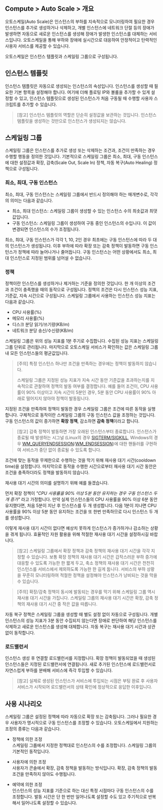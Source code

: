 ## Compute > Auto Scale > 개요

오토스케일(Auto Scale)은 인스턴스의 부하를 지속적으로 모니터링하여 필요한 경우 인스턴스를 추가로 생성하거나 삭제하고, 개별 인스턴스에 네트워크 단절 등의 장애가 발생하면 자동으로 새로운 인스턴스를 생성해 장애가 발생한 인스턴스를 대체하는 서비스입니다. 오토스케일을 통해 부하와 장애에 실시간으로 대응하여 안정적이고 탄력적인 사용자 서비스를 제공할 수 있습니다.

오토스케일은 인스턴스 템플릿과 스케일링 그룹으로 구성됩니다.

## 인스턴스 템플릿
인스턴스 템플릿은 자동으로 생성되는 인스턴스의 속성입니다. 인스턴스를 생성할 때 필요한 기본 항목을 설정해야 합니다. 여기에 더해 플로팅 IP와 볼륨을 추가할 수 있게 설정할 수 있고, 인스턴스 템플릿으로 생성된 인스턴스가 처음 구동될 때 수행할 사용자 스크립트를 추가할 수 있습니다.

> [참고] 인스턴스 템플릿의 역할은 단순히 설정값을 보관하는 것입니다.
> 인스턴스 템플릿을 생성하는 것만으로 인스턴스가 생성되지는 않습니다.

## 스케일링 그룹
스케일링 그룹은 인스턴스를 추가로 생성 또는 삭제하는 조건과, 조건이 만족하는 경우 수행할 행동을 정의한 것입니다. 기본적으로 스케일링 그룹은 최소, 최대, 구동 인스턴스에 대한 설정값과 확장, 감축(Scale Out, Scale In) 정책, 자동 복구(Auto Healing) 정책으로 구성됩니다.

### 최소, 최대, 구동 인스턴스
최소, 최대, 구동 인스턴스는 스케일링 그룹에서 반드시 정의해야 하는 매개변수로, 각각의 의미는 다음과 같습니다.

- 최소, 최대 인스턴스: 스케일링 그룹이 생성할 수 있는 인스턴스 수의 최솟값과 최댓값입니다.
- 구동 인스턴스: 스케일링 그룹이 생성하여 구동 중인 인스턴스의 수입니다. 이 값이 변경되면 인스턴스의 수가 조정됩니다.

최소, 최대, 구동 인스턴스가 각각 1, 10, 2인 경우 최초에는 구동 인스턴스에 따라 두 대의 인스턴스가 생성됩니다. 이후 부하에 따라 확장 또는 감축 정책이 발동하면 구동 인스턴스가 정책에 따라 늘어나거나 줄어듭니다. 구동 인스턴스는 어떤 상황에서도 최소, 최대 인스턴스로 지정된 범위를 넘어설 수 없습니다.

### 정책
정책이란 인스턴스를 생성하거나 제거하는 기준을 정의한 것입니다. 한 개 이상의 조건과 조건이 충족했을 때의 동작으로 구성됩니다.
정책의 조건은 다시 인스턴스 성능 지표, 기준값, 지속 시간으로 구성됩니다. 스케일링 그룹에서 사용하는 인스턴스 성능 지표는 다음과 같습니다.

- CPU 사용률(%)
- 메모리 사용률(%)
- 디스크 분당 읽기/쓰기량(KB/m)
- 네트워크 분당 송신/수신량(KB/m)

스케일링 그룹은 위의 성능 지표를 1분 주기로 수집합니다. 수집된 성능 지표는 스케일링 그룹 단위로 관리됩니다. 마지막으로 오토스케일 서비스가 확인하는 값은 스케일링 그룹 내 모든 인스턴스들의 평균값입니다.

> [주의] 특정 인스턴스 하나만 조건을 만족하는 경우에는 정책이 발동하지 않습니다.
>
> 스케일링 그룹은 지정된 성능 지표가 지속 시간 동안 기준값을 초과하는지를 지속적으로 관찰하여 정책의 발동 여부를 결정합니다. 예를 들어 조건이, CPU 사용률이 90% 이상이고 지속 시간이 5분인 경우, 5분 동안 CPU 사용률이 90% 아래로 떨어지지 않아야 정책이 발동됩니다.

지정된 조건을 만족하여 정책이 발동한 경우 스케일링 그룹은 조건에 따른 동작을 실행합니다. 구체적으로 동작이란 스케일링 그룹의 구동 인스턴스 값을 조정하는 것입니다. 구동 인스턴스의 값이 증가하면 **확장 정책**, 감소하면 **감축 정책**이라고 합니다.

> [참고] 감축 정책이 발동하면 가장 오래된 인스턴스부터 종료합니다. 인스턴스가 종료될 때 발생하는 시그널 (Linux의 경우 [SIGTERM/SIGKILL](https://www.freedesktop.org/software/systemd/man/systemd.service.html), Windows의 경우 [WM_QUERYENDSESSION](https://msdn.microsoft.com/en-us/library/windows/desktop/aa376890.aspx)/[WM_ENDSESSION](https://msdn.microsoft.com/en-us/library/windows/desktop/aa376889.aspx))에 대한 핸들러를 구현하여 서비스가 중단 없이 종료될 수 있도록 합니다.

조건에 맞는 동작을 무제한으로 수행하는 것을 막기 위해 재사용 대기 시간(cooldown time)을 설정합니다. 마지막으로 동작을 수행한 시간으로부터 재사용 대기 시간 동안은 조건을 충족하더라도 정책을 발동하지 않습니다.

재사용 대기 시간의 의미를 설명하기 위해 예를 들겠습니다.

먼저 확장 정책이 _"CPU 사용률을 90% 이상 5분 동안 유지하는 경우 구동 인스턴스 두 개 증가"_ 라고 가정합니다. 만약 실제 인스턴스들의 CPU 사용률을 90% 이상 6분 동안 유지했다면, 처음 5분이 지난 후 인스턴스를 두 개 생성합니다. 다음 1분이 지나면 CPU 사용률을 90% 이상 5분 동안 유지하는 조건을 또 한번 만족하므로 다시 인스턴스 두 개를 생성합니다.

이렇게 재사용 대기 시간이 없다면 예상치 못하게 인스턴스가 증가하거나 감소하는 상황을 겪게 됩니다. 효율적인 자원 활용을 위해 적절한 재사용 대기 시간을 설정하시길 바랍니다.

> [참고] 스케일링 그룹에서 확장 정책과 감축 정책의 재사용 대기 시간을 각각 지정할 수 있습니다.
> 보통 확장 정책의 재사용 대기 시간은 갑작스러운 부하 증가에 대응할 수 있도록 가능한 한 짧게 두고, 축소 정책의 재사용 대기 시간은 천천히 인스턴스를 서비스에서 제외하도록 가능한 한 길게 둡니다. 서비스의 부하 상황을 꾸준히 모니터링하여 적절한 정책을 설정해야 인스턴스가 낭비되는 것을 막을 수 있습니다.

> [주의] 확장/감축 정책이 동시에 발동되는 경우를 막기 위해 스케일링 그룹 역시 재사용 대기 시간을 가집니다. 스케일링 그룹의 재사용 대기 시간은 확장, 감축 정책의 재사용 대기 시간 중 작은 값을 따릅니다.

자동 복구 정책은 스케일링 그룹을 생성할 때 별도 설정 없이 자동으로 구성됩니다. 개별 인스턴스의 성능 지표가 3분 동안 수집되지 않는다면 장애로 판단하여 해당 인스턴스를 삭제하고 새로운 인스턴스를 생성해 대체합니다. 자동 복구는 재사용 대기 시간과 상관없이 동작합니다.

### 로드밸런서
인스턴스 생성 후 연결할 로드밸런서를 지정합니다. 확장 정책이 발동되었을 때 생성된 인스턴스들은 지정된 로드밸런서에 연결됩니다. 새로 추가된 인스턴스에 로드밸런서로 자연스럽게 부하를 분배해 서비스에 즉각 투입할 수 있습니다.

> [참고] 실제로 생성된 인스턴스가 서비스에 투입되는 시점은 부팅 완료 후 사용자 서비스가 시작되어 로드밸런서의 상태 확인에 정상적으로 응답한 이후입니다.

## 사용 시나리오
스케일링 그룹은 설정된 정책에 따라 자동으로 확장 또는 감축됩니다. 그러나 필요한 경우 사용자가 명시적으로 구동 인스턴스를 조정할 수 있습니다. 오토스케일에서 지원하는 조정의 종류는 다음과 같습니다.

- 정책에 의한 조정<br>
  스케일링 그룹에서 지정한 정책대로 인스턴스의 수를 조정합니다. 스케일링 그룹의 기본적인 동작입니다.

- 사용자에 의한 조정<br>
  사용자가 콘솔에서 확장, 감축 정책을 발동하는 방식입니다. 확장, 감축 정책의 발동 조건을 만족하지 않아도 수행됩니다.

- 예약에 의한 조정<br>
  인스턴스의 성능 지표를 기준으로 하는 대신 특정 시점마다 구동 인스턴스의 수를 조정합니다. 발동 시간은 단 한 번만 일어나도록 설정할 수도 있고 주기적으로 반복해서 일어나도록 설정할 수 있습니다.
